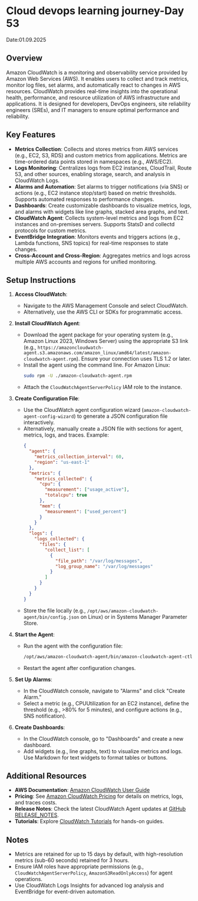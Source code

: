 # Cloud devops learning journey-Day 53
Date:01.09.2025

## Overview
Amazon CloudWatch is a monitoring and observability service provided by Amazon Web Services (AWS). It enables users to collect and track metrics, monitor log files, set alarms, and automatically react to changes in AWS resources. CloudWatch provides real-time insights into the operational health, performance, and resource utilization of AWS infrastructure and applications. It is designed for developers, DevOps engineers, site reliability engineers (SREs), and IT managers to ensure optimal performance and reliability.

## Key Features
- **Metrics Collection**: Collects and stores metrics from AWS services (e.g., EC2, S3, RDS) and custom metrics from applications. Metrics are time-ordered data points stored in namespaces (e.g., AWS/EC2).[](https://docs.aws.amazon.com/AmazonCloudWatch/latest/monitoring/cloudwatch_concepts.html)
- **Logs Monitoring**: Centralizes logs from EC2 instances, CloudTrail, Route 53, and other sources, enabling storage, search, and analysis in CloudWatch Logs.[](https://www.pulumi.com/docs/iac/clouds/aws/guides/cloudwatch/)
- **Alarms and Automation**: Set alarms to trigger notifications (via SNS) or actions (e.g., EC2 instance stop/start) based on metric thresholds. Supports automated responses to performance changes.[](https://docs.aws.amazon.com/AmazonCloudWatch/latest/monitoring/cloudwatch_architecture.html)
- **Dashboards**: Create customizable dashboards to visualize metrics, logs, and alarms with widgets like line graphs, stacked area graphs, and text.[](https://cloudfoundation.com/blog/what-is-amazon-cloudwatch/)
- **CloudWatch Agent**: Collects system-level metrics and logs from EC2 instances and on-premises servers. Supports StatsD and collectd protocols for custom metrics.[](https://github.com/aws/amazon-cloudwatch-agent)
- **EventBridge Integration**: Monitors events and triggers actions (e.g., Lambda functions, SNS topics) for real-time responses to state changes.[](https://aws.amazon.com/blogs/storage/amazon-cloudwatch-events-and-metrics-for-aws-backup/)
- **Cross-Account and Cross-Region**: Aggregates metrics and logs across multiple AWS accounts and regions for unified monitoring.[](https://docs.aws.amazon.com/AmazonCloudWatch/latest/monitoring/cloudwatch_architecture.html)

## Setup Instructions
1. **Access CloudWatch**:
   - Navigate to the AWS Management Console and select CloudWatch.
   - Alternatively, use the AWS CLI or SDKs for programmatic access.

2. **Install CloudWatch Agent**:
   - Download the agent package for your operating system (e.g., Amazon Linux 2023, Windows Server) using the appropriate S3 link (e.g., `https://amazoncloudwatch-agent.s3.amazonaws.com/amazon_linux/amd64/latest/amazon-cloudwatch-agent.rpm`). Ensure your connection uses TLS 1.2 or later.[](https://docs.aws.amazon.com/AmazonCloudWatch/latest/monitoring/download-CloudWatch-Agent-on-EC2-Instance-commandline-first.html)
   - Install the agent using the command line. For Amazon Linux:
     ```bash
     sudo rpm -U ./amazon-cloudwatch-agent.rpm
     ```
   - Attach the `CloudWatchAgentServerPolicy` IAM role to the instance.

3. **Create Configuration File**:
   - Use the CloudWatch agent configuration wizard (`amazon-cloudwatch-agent-config-wizard`) to generate a JSON configuration file interactively.[](https://docs.aws.amazon.com/AmazonCloudWatch/latest/monitoring/create-cloudwatch-agent-configuration-file-wizard.html)
   - Alternatively, manually create a JSON file with sections for agent, metrics, logs, and traces. Example:
     ```json
     {
       "agent": {
         "metrics_collection_interval": 60,
         "region": "us-east-1"
       },
       "metrics": {
         "metrics_collected": {
           "cpu": {
             "measurement": ["usage_active"],
             "totalcpu": true
           },
           "mem": {
             "measurement": ["used_percent"]
           }
         }
       },
       "logs": {
         "logs_collected": {
           "files": {
             "collect_list": [
               {
                 "file_path": "/var/log/messages",
                 "log_group_name": "/var/log/messages"
               }
             ]
           }
         }
       }
     }
     ```
   - Store the file locally (e.g., `/opt/aws/amazon-cloudwatch-agent/bin/config.json` on Linux) or in Systems Manager Parameter Store.[](https://docs.aws.amazon.com/AmazonCloudWatch/latest/monitoring/CloudWatch-Agent-Configuration-File-Details.html)[](https://docs.aws.amazon.com/AmazonCloudWatch/latest/monitoring/create-cloudwatch-agent-configuration-file-wizard.html)

4. **Start the Agent**:
   - Run the agent with the configuration file:
     ```bash
     /opt/aws/amazon-cloudwatch-agent/bin/amazon-cloudwatch-agent-ctl -a fetch-config -m ec2 -s -c file:/opt/aws/amazon-cloudwatch-agent/bin/config.json
     ```
   - Restart the agent after configuration changes.[](https://docs.aws.amazon.com/AmazonCloudWatch/latest/monitoring/create-cloudwatch-agent-configuration-file.html)

5. **Set Up Alarms**:
   - In the CloudWatch console, navigate to "Alarms" and click "Create Alarm."
   - Select a metric (e.g., CPUUtilization for an EC2 instance), define the threshold (e.g., >80% for 5 minutes), and configure actions (e.g., SNS notification).[](https://www.billgist.com/blog/mastering-monitoring-an-in-depth-guide-to-amazon-cloudwatch-1lj7/)

6. **Create Dashboards**:
   - In the CloudWatch console, go to "Dashboards" and create a new dashboard.
   - Add widgets (e.g., line graphs, text) to visualize metrics and logs. Use Markdown for text widgets to format tables or buttons.[](https://docs.aws.amazon.com/awsconsolehelpdocs/latest/gsg/aws-markdown.html)[](https://cloudfoundation.com/blog/what-is-amazon-cloudwatch/)

## Additional Resources
- **AWS Documentation**: [Amazon CloudWatch User Guide](https://docs.aws.amazon.com/cloudwatch/)[](https://docs.aws.amazon.com/AmazonCloudWatch/latest/monitoring/cloudwatch_architecture.html)
- **Pricing**: See [Amazon CloudWatch Pricing](https://aws.amazon.com/cloudwatch/pricing/) for details on metrics, logs, and traces costs.[](https://docs.aws.amazon.com/AmazonCloudWatch/latest/monitoring/CloudWatch-Agent-Configuration-File-Details.html)
- **Release Notes**: Check the latest CloudWatch Agent updates at [GitHub RELEASE_NOTES](https://github.com/aws/amazon-cloudwatch-agent/blob/main/RELEASE_NOTES).[](https://github.com/aws/amazon-cloudwatch-agent/blob/main/RELEASE_NOTES)
- **Tutorials**: Explore [CloudWatch Tutorials](https://aws.amazon.com/cloudwatch/getting-started/) for hands-on guides.

## Notes
- Metrics are retained for up to 15 days by default, with high-resolution metrics (sub-60 seconds) retained for 3 hours.[](https://cloudfoundation.com/blog/what-is-amazon-cloudwatch/)
- Ensure IAM roles have appropriate permissions (e.g., `CloudWatchAgentServerPolicy`, `AmazonS3ReadOnlyAccess`) for agent operations.[](https://docs.aws.amazon.com/AmazonCloudWatch/latest/monitoring/download-CloudWatch-Agent-on-EC2-Instance-commandline-first.html)
- Use CloudWatch Logs Insights for advanced log analysis and EventBridge for event-driven automation.[](https://www.pulumi.com/docs/iac/clouds/aws/guides/cloudwatch/)[](https://aws.amazon.com/blogs/storage/amazon-cloudwatch-events-and-metrics-for-aws-backup/)